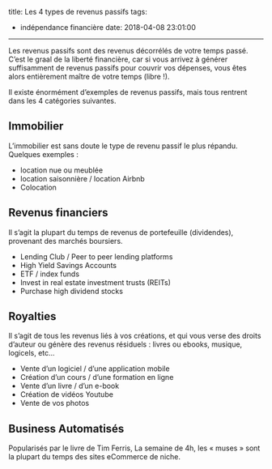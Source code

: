 title: Les 4 types de revenus passifs
tags:
  - indépendance financière
date: 2018-04-08 23:01:00
---

Les revenus passifs sont des revenus décorrélés de votre temps passé.
C’est le graal de la liberté financière, car si vous arrivez à générer suffisamment de revenus passifs pour couvrir vos dépenses, vous êtes alors entièrement maître de votre temps (libre !).

Il existe énormément d’exemples de revenus passifs, mais tous rentrent dans les 4 catégories suivantes.

## Immobilier

L’immobilier est sans doute le type de revenu passif le plus répandu. Quelques exemples :

* location nue ou meublée
* location saisonnière / location Airbnb
* Colocation

## Revenus financiers

Il s’agit la plupart du temps de revenus de portefeuille (dividendes), provenant des marchés boursiers.

* Lending Club / Peer to peer lending platforms
* High Yield Savings Accounts
* ETF / index funds
* Invest in real estate investment trusts (REITs)
* Purchase high dividend stocks

## Royalties

Il s’agit de tous les revenus liés à vos créations, et qui vous verse des droits d’auteur ou génère des revenus résiduels : livres ou ebooks, musique, logicels, etc…

* Vente d’un logiciel / d’une application mobile
* Création d’un cours / d’une formation en ligne
* Vente d’un livre / d’un e-book
* Création de vidéos Youtube
* Vente de vos photos

## Business Automatisés

Popularisés par le livre de Tim Ferris, La semaine de 4h, les « muses » sont la plupart du temps des sites eCommerce de niche.
